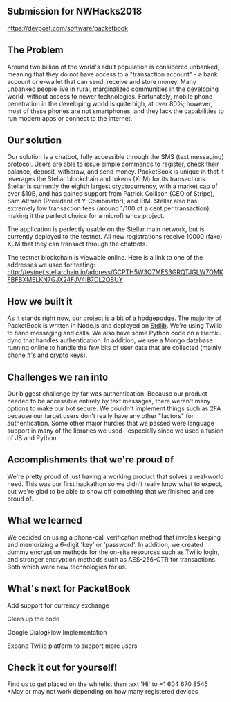 ## Submission for NWHacks2018

https://devpost.com/software/packetbook

## The Problem
 
Around two billion of the world's adult population is considered unbanked, meaning that they do not have access to a "transaction account" - a bank account or e-wallet that can send, receive and store money.  Many unbanked people live in rural, marginalized communities in the developing world, without access to newer technologies.  Fortunately, mobile phone penetration in the developing world is quite high, at over 80%; however, most of these phones are not smartphones, and they lack the capabilities to run modern apps or connect to the internet.
 
## Our solution
 
Our solution is a chatbot, fully accessible through the SMS (text messaging) protocol.  Users are able to issue simple commands to register, check their balance, deposit, withdraw, and send money.  PacketBook is unique in that it leverages the Stellar blockchain and tokens (XLM) for its transactions.  Stellar is currently the eighth largest cryptocurrency, with a market cap of over $10B, and has gained support from Patrick Collison (CEO of Stripe), Sam Altman (President of Y-Combinator), and IBM.  Stellar also has extremely low transaction fees (around 1/100 of a cent per transaction), making it the perfect choice for a microfinance project.
 
The application is perfectly usable on the Stellar main network, but is currently deployed to the testnet.  All new registrations receive 10000 (fake) XLM that they can transact through the chatbots.
 
The testnet blockchain is viewable online.  Here is a link to one of the addresses we used for testing: http://testnet.stellarchain.io/address/GCPTH5W3Q7MES3GRQTJGLW7OMKFBFBXMELKN7GJX24FJV4IB7DL2QBUY
 
## How we built it
 
As it stands right now, our project is a bit of a hodgepodge.  The majority of PacketBook is written in Node.js and deployed on [Stdlib](https://stdlib.com/).  We're using Twilio to hand messaging and calls.  We also have some Python code on a Heroku dyno that handles authentication.  In addition, we use a Mongo database running online to handle the few bits of user data that are collected (mainly phone #'s and crypto keys).  
 
## Challenges we ran into
 
Our biggest challenge by far was authentication.  Because our product needed to be accessible entirely by text messages, there weren't many options to make our bot secure.  We couldn't implement things such as 2FA because our target users don't really have any other "factors" for authentication. Some other major hurdles that we passed were language support in many of the libraries we used--especially since we used a fusion of JS and Python.
 
## Accomplishments that we're proud of
 
We're pretty proud of just having a working product that solves a real-world need.  This was our first hackathon so we didn't really know what to expect, but we're glad to be able to show off something that we finished and are proud of.
 
## What we learned
 
We decided on using a phone-call verification method that involes keeping and memorizing a 6-digit 'key' or 'password'. In addition, we created dummy encryption methods for the on-site resources such as Twilio login, and stronger encryption methods such as AES-256-CTR for transactions. Both which were new technologies for us.
 
## What's next for PacketBook
Add support for currency exchange

Clean up the code

Google DialogFlow Implementation

Expand Twilio platform to support more users
 
## Check it out for yourself!
Find us to get placed on the whitelist then text 'Hi' to +1 604 670 8545
*May or may not work depending on how many registered devices
